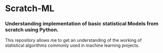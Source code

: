 # Scratch-ML
### Understanding implementation of basic statistical Models from scratch using Python.<br>
This repository allows me to get an understanding of the working of statistical algorithms commonly used in machine learning projects.

